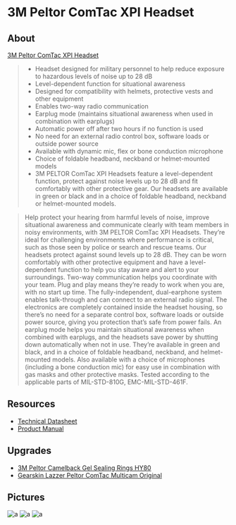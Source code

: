 # 3M Peltor ComTac XPI Headset

## About

[3M Peltor ComTac XPI Headset](3m.co.uk/3M/en_GB/p/dc/v000191523/)

> * Headset designed for military personnel to help reduce exposure to hazardous levels of noise up to 28 dB
> * Level-dependent function for situational awareness
> * Designed for compatibility with helmets, protective vests and other equipment
> * Enables two-way radio communication
> * Earplug mode (maintains situational awareness when used in combination with earplugs)
> * Automatic power off after two hours if no function is used
> * No need for an external radio control box, software loads or outside power source
> * Available with dynamic mic, flex or bone conduction microphone
> * Choice of foldable headband, neckband or helmet-mounted models
> * 3M PELTOR ComTac XPI Headsets feature a level-dependent function, protect against noise levels up to 28 dB and fit comfortably with other protective gear. Our headsets are available in green or black and in a choice of foldable headband, neckband or helmet-mounted models.

> Help protect your hearing from harmful levels of noise, improve situational awareness and communicate clearly with team members in noisy environments, with 3M PELTOR ComTac XPI Headsets. They’re ideal for challenging environments where performance is critical, such as those seen by police or search and rescue teams. Our headsets protect against sound levels up to 28 dB. They can be worn comfortably with other protective equipment and have a level-dependent function to help you stay aware and alert to your surroundings. Two-way communication helps you coordinate with your team. Plug and play means they’re ready to work when you are, with no start up time. The fully-independent, dual-earphone system enables talk-through and can connect to an external radio signal. The electronics are completely contained inside the headset housing, so there’s no need for a separate control box, software loads or outside power source, giving you protection that’s safe from power fails. An earplug mode helps you maintain situational awareness when combined with earplugs, and the headsets save power by shutting down automatically when not in use. They’re available in green and black, and in a choice of foldable headband, neckband, and helmet-mounted models. Also available with a choice of microphones (including a bone conduction mic) for easy use in combination with gas masks and other protective masks. Tested according to the applicable parts of MIL-STD-810G, EMC-MIL-STD-461F.

## Resources

* [Technical Datasheet](https://github.com/CumpsD/second-brain/raw/main/assets/shooting/peltor/ComTac%20XPI%20Standard-02%20Technical%20datasheet.pdf)
* [Product Manual](https://github.com/CumpsD/second-brain/raw/main/assets/shooting/peltor/comtac_xpi_notice_en-fr.pdf)

## Upgrades

* [3M Peltor Camelback Gel Sealing Rings HY80](https://www.3m.com/3M/en_US/p/d/v000153091/)
* [Gearskin Lazzer Peltor ComTac Multicam Original](https://gearskin.eu/product/peltor-comtac-multicam-original/)

## Pictures

![a](https://github.com/CumpsD/second-brain/raw/main/assets/shooting/peltor/peltor1.jpg "a")
![a](https://github.com/CumpsD/second-brain/raw/main/assets/shooting/peltor/peltor2.jpg "a")
![a](https://github.com/CumpsD/second-brain/raw/main/assets/shooting/peltor/peltor3.jpg "a")

